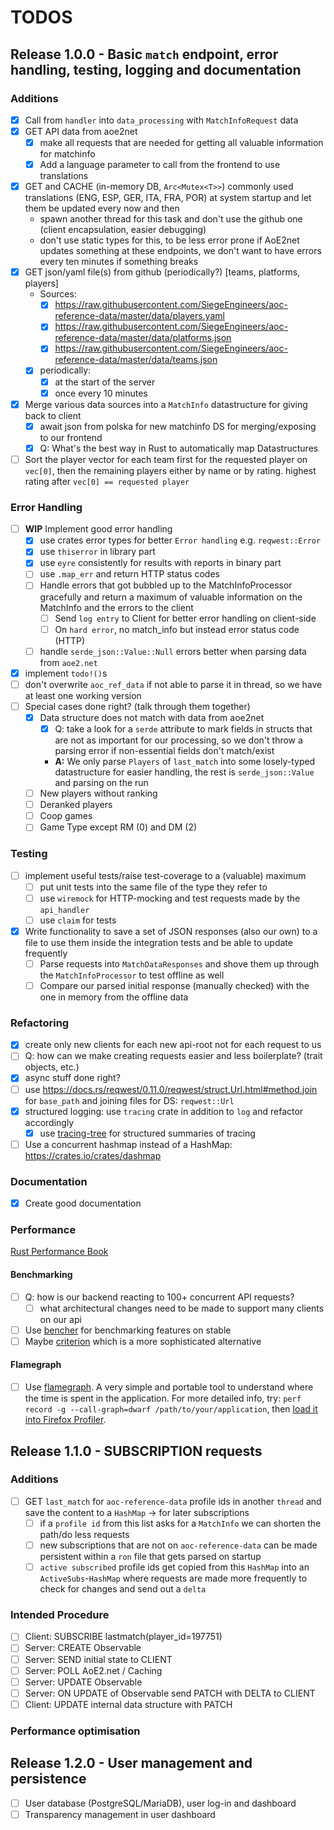 # TODOS

## Release 1.0.0 - Basic `match` endpoint, error handling, testing, logging and documentation

### Additions

- [X] Call from `handler` into `data_processing` with `MatchInfoRequest` data
- [X] GET API data from aoe2net
    - [X] make all requests that are needed for getting all valuable information
        for matchinfo
    - [X] Add a language parameter to call from the frontend to use translations
- [X] GET and CACHE (in-memory DB, `Arc<Mutex<T>>`) commonly used translations
    (ENG, ESP, GER, ITA, FRA, POR) at system startup and let them be updated every
    now and then
    - spawn another thread for this task and don't use the github one (client
    encapsulation, easier debugging)
    - don't use static types for this, to be less error prone if AoE2net updates
    something at these endpoints, we don't want to have
    errors every ten minutes if something breaks
- [x] GET json/yaml file(s) from github (periodically?) [teams, platforms, players]
    - Sources:
        - [X] <https://raw.githubusercontent.com/SiegeEngineers/aoc-reference-data/master/data/players.yaml>
        - [X] <https://raw.githubusercontent.com/SiegeEngineers/aoc-reference-data/master/data/platforms.json>
        - [X] <https://raw.githubusercontent.com/SiegeEngineers/aoc-reference-data/master/data/teams.json>
    - [x] periodically:
        - [x] at the start of the server
        - [x] once every 10 minutes
- [X] Merge various data sources into a `MatchInfo` datastructure for giving back
    to client
    - [x] await json from polska for new matchinfo DS for merging/exposing to our
    frontend
    - [x] Q: What's the best way in Rust to automatically map Datastructures
- [ ] Sort the player vector for each team first for the requested player on `vec[0]`,
    then the remaining players either by name or by rating. highest rating after
    `vec[0] == requested player`

### Error Handling

- [ ] **WIP** Implement good error handling
    - [X] use crates error types for better `Error handling` e.g. `reqwest::Error`
    - [X] use `thiserror` in library part
    - [X] use `eyre` consistently for results with reports in binary part
    - [ ] use `.map_err` and return HTTP status codes
    - [ ] Handle errors that got bubbled up to the MatchInfoProcessor gracefully
        and return a maximum of valuable information on the MatchInfo and the
        errors to the client
        - [ ] Send `log entry` to Client for better error handling on client-side
        - [ ] On `hard error`, no match_info but instead error status code (HTTP)
    - [ ] handle `serde_json::Value::Null` errors better when parsing data from `aoe2.net`
- [x] implement `todo!()`s
- [ ] don't overwrite `aoc_ref_data` if not able to parse it in thread, so we have
    at least one working version
- [ ] Special cases done right? (talk through them together)
    - [X] Data structure does not match with data from aoe2net
        - [X] Q: take a look for a `serde` attribute to mark fields in structs that
            are not as important for our processing, so we don't throw a parsing
            error if non-essential fields don't match/exist
        - **A:** We only parse `Players` of `last_match` into some losely-typed
        datastructure for easier handling, the rest is `serde_json::Value` and
        parsing on the run
    - [ ] New players without ranking
    - [ ] Deranked players
    - [ ] Coop games
    - [ ] Game Type except RM (0) and DM (2)

### Testing

- [ ] implement useful tests/raise test-coverage to a (valuable) maximum
    - [ ] put unit tests into the same file of the type they refer to
    - [ ] use `wiremock` for HTTP-mocking and test requests made by the `api_handler`
    - [ ] use `claim` for tests
- [X] Write functionality to save a set of JSON responses (also our own) to a file
to use them inside the integration tests and be able to update frequently
    - [ ] Parse requests into `MatchDataResponses` and shove them up through the
    `MatchInfoProcessor` to test offline as well
    - [ ] Compare our parsed initial response (manually checked) with the one in
    memory from the offline data

### Refactoring

- [X] create only new clients for each new api-root not for each request to us
- [ ] Q: how can we make creating requests easier and less boilerplate? (trait
objects, etc.)
- [X] async stuff done right?
- [ ] use <https://docs.rs/reqwest/0.11.0/reqwest/struct.Url.html#method.join>
for `base_path` and joining files for DS: `reqwest::Url`
- [X] structured logging: use `tracing` crate in addition to `log` and refactor
accordingly
    - [X] use [tracing-tree](https://github.com/transparencies/tracing-tree) for
    structured summaries of tracing
- [ ] Use a concurrent hashmap instead of a HashMap: https://crates.io/crates/dashmap

### Documentation

- [X] Create good documentation

### Performance

[Rust Performance Book](https://nnethercote.github.io/perf-book/)

#### Benchmarking

- [ ] Q: how is our backend reacting to 100+ concurrent API requests?
    - [ ] what architectural changes need to be made to support many clients
    on our api
- [ ] Use [bencher](https://crates.io/crates/bencher) for benchmarking features on stable
- [ ] Maybe [criterion](https://github.com/bheisler/criterion.rs) which is a more sophisticated alternative

#### Flamegraph

- [ ] Use [flamegraph](https://github.com/flamegraph-rs/flamegraph). A very simple and portable tool to understand where the time is spent
 in the application. For more detailed info, try: `perf record -g --call-graph=dwarf /path/to/your/application`, then [load it into Firefox Profiler](https://profiler.firefox.com/docs/#/./guide-perf-profiling).

## Release 1.1.0 - SUBSCRIPTION requests

### Additions

- [ ] GET `last_match` for `aoc-reference-data` profile ids in another `thread`
and save the content to a `HashMap` -> for later subscriptions
    - [ ] if a `profile id` from this list asks for a `MatchInfo` we can shorten
    the path/do less requests
    - [ ] new subscriptions that are not on `aoc-reference-data` can be made persistent
    within a `ron` file that gets parsed on startup
    - [ ] `active subscribed` profile ids get copied from this `HashMap` into an
    `ActiveSubs`-`HashMap` where requests are made more frequently to check for
    changes and send out a `delta`

### Intended Procedure

- [ ] Client: SUBSCRIBE lastmatch(player_id=197751)
- [ ] Server: CREATE Observable
- [ ] Server: SEND initial state to CLIENT
- [ ] Server: POLL AoE2.net / Caching
- [ ] Server: UPDATE Observable
- [ ] Server: ON UPDATE of Observable send PATCH with DELTA to CLIENT
- [ ] Client: UPDATE internal data structure with PATCH

### Performance optimisation

## Release 1.2.0 - User management and persistence

- [ ] User database (PostgreSQL/MariaDB), user log-in and dashboard
- [ ] Transparency management in user dashboard
